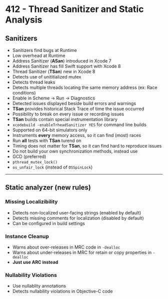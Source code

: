 # 412 - Thread Sanitizer and Static Analysis

## Sanitizers

* Sanitizers find bugs at Runtime
* Low overhead at Runtime
* Address Sanitizer (**ASan**) introduced in Xcode 7
* Address Sanitizer has fill Swift support with Xcode 8
* Thread Sanitizer (**TSan**) new in Xcode 8
 * Detects use of unititialized mutex
 * Detects thread leaks
 * Detects multiple threads locating the same memory address (ex: Race conditions)
 * Enable in Scheme -> Run -> Diagnostics
 * Detected issues displayed beside build errors and warnings
 * **TSan** provides historical Stack Trace of time the issue occurred
 * Possibility to break on every issue or recording issues
 * **TSan** builds contain special instrumentation library
 * `xcodebuild -enableTrheadSanitizer YES` for command line builds
 * Supported on 64-bit simulators only
 * Instruments **every** memory access, so it can find (most) races
 * Run **all** tests with **TSan** turend on
 * Timing does not matter for **TSan**, so it can find hard to reproduce issues
* Do not build your own synchronization methods, instead use
 * GCD (preferred)
 * `pthread_mutex_lock()`
 * `os_unfair_lock` (instead of `OSSpinLock`)

---
## Static analyzer (new rules)

### Missing Localizibility
* Detects non-localized user-facing strings (enabled by default)
* Detects missing comments for localization (disabled by default)
* Can be configured in build settings

### Instance Cleanup
* Warns about over-releases in MRC code in `-dealloc`
* Warns about under-releases in MRC for retain or copy properties in `-dealloc`
* **Just use ARC instead**

### Nullability Violations
* Use nullablity annotations
* Detects nullability violations in Objective-C code

